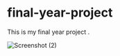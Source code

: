 # final-year-project
This is my final year project .



![Screenshot (2)](https://github.com/hannan478/final-year-project/assets/175042676/2d6a3a53-eafe-47f7-901e-eba20d3beef1)
